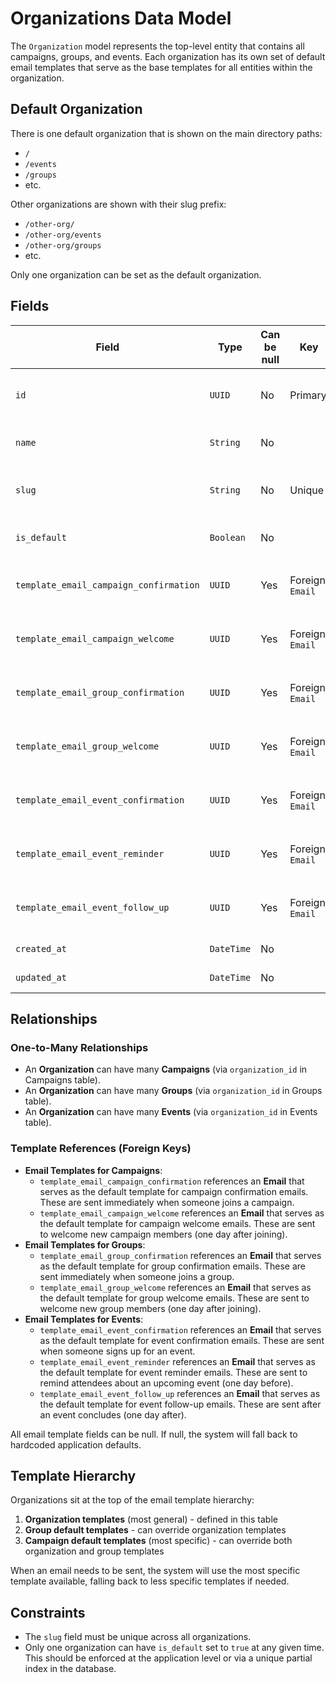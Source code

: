 # Organizations Data Model

The `Organization` model represents the top-level entity that contains all campaigns, groups, and events. Each organization has its own set of default email templates that serve as the base templates for all entities within the organization.

## Default Organization

There is one default organization that is shown on the main directory paths:

- `/`
- `/events`
- `/groups`
- etc.

Other organizations are shown with their slug prefix:

- `/other-org/`
- `/other-org/events`
- `/other-org/groups`
- etc.

Only one organization can be set as the default organization.

## Fields

| Field                                  | Type       | Can be null | Key              | Description                                |
| -------------------------------------- | ---------- | ----------- | ---------------- | ------------------------------------------ |
| `id`                                   | `UUID`     | No          | Primary          | Unique identifier for the organization.    |
| `name`                                 | `String`   | No          |                  | The name of the organization.              |
| `slug`                                 | `String`   | No          | Unique           | Unique URL-friendly slug for organization. |
| `is_default`                           | `Boolean`  | No          |                  | Whether this is the default organization.  |
| `template_email_campaign_confirmation` | `UUID`     | Yes         | Foreign: `Email` | Email template for campaign confirmations. |
| `template_email_campaign_welcome`      | `UUID`     | Yes         | Foreign: `Email` | Email template for campaign welcomes.      |
| `template_email_group_confirmation`    | `UUID`     | Yes         | Foreign: `Email` | Email template for group confirmations.    |
| `template_email_group_welcome`         | `UUID`     | Yes         | Foreign: `Email` | Email template for group welcomes.         |
| `template_email_event_confirmation`    | `UUID`     | Yes         | Foreign: `Email` | Email template for event confirmations.    |
| `template_email_event_reminder`        | `UUID`     | Yes         | Foreign: `Email` | Email template for event reminders.        |
| `template_email_event_follow_up`       | `UUID`     | Yes         | Foreign: `Email` | Email template for event follow-ups.       |
| `created_at`                           | `DateTime` | No          |                  | Date and time created.                     |
| `updated_at`                           | `DateTime` | No          |                  | Date and time last updated.                |

## Relationships

### One-to-Many Relationships

- An **Organization** can have many **Campaigns** (via `organization_id` in Campaigns table).
- An **Organization** can have many **Groups** (via `organization_id` in Groups table).
- An **Organization** can have many **Events** (via `organization_id` in Events table).

### Template References (Foreign Keys)

- **Email Templates for Campaigns**:
  - `template_email_campaign_confirmation` references an **Email** that serves as the default template for campaign confirmation emails. These are sent immediately when someone joins a campaign.
  - `template_email_campaign_welcome` references an **Email** that serves as the default template for campaign welcome emails. These are sent to welcome new campaign members (one day after joining).
- **Email Templates for Groups**:
  - `template_email_group_confirmation` references an **Email** that serves as the default template for group confirmation emails. These are sent immediately when someone joins a group.
  - `template_email_group_welcome` references an **Email** that serves as the default template for group welcome emails. These are sent to welcome new group members (one day after joining).
- **Email Templates for Events**:
  - `template_email_event_confirmation` references an **Email** that serves as the default template for event confirmation emails. These are sent when someone signs up for an event.
  - `template_email_event_reminder` references an **Email** that serves as the default template for event reminder emails. These are sent to remind attendees about an upcoming event (one day before).
  - `template_email_event_follow_up` references an **Email** that serves as the default template for event follow-up emails. These are sent after an event concludes (one day after).

All email template fields can be null. If null, the system will fall back to hardcoded application defaults.

## Template Hierarchy

Organizations sit at the top of the email template hierarchy:

1. **Organization templates** (most general) - defined in this table
2. **Group default templates** - can override organization templates
3. **Campaign default templates** (most specific) - can override both organization and group templates

When an email needs to be sent, the system will use the most specific template available, falling back to less specific templates if needed.

## Constraints

- The `slug` field must be unique across all organizations.
- Only one organization can have `is_default` set to `true` at any given time. This should be enforced at the application level or via a unique partial index in the database.
